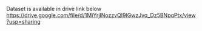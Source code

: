 Dataset is available in drive link below
https://drive.google.com/file/d/1MiYrjINozzvQI9lGwzJvq_Dz5BNpqPtx/view?usp=sharing

